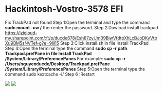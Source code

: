 # Hackintosh-Vostro-3578 EFI
Fix TrackPad not found 
Step 1:Open the terminal and type the command **sudo mount -uw /** then enter the password.
Step 2:Dowload install trackpad https://izicloud-my.sharepoint.com/:f:/p/ducde678/Esh87zyUm39BjwVfdtpXhLcBJoDKyVtbXu9BM5sNVTef-g?e=9lil15
Step 3:Click install.sh in file Install TrackPad
Step 4:Open the terminal type the command **sudo cp -r path Trackpad.prefPane in file Install TrackPad   /System/Library/PreferencePanes**
For example: **sudo cp -r /Users/nguyenducde/Desktop/Trackpad.prefPane /System/Library/PreferencePanes**
Step 5:Open the terminal type the command sudo kextcache -i/
Step 6 :Restart 

<img src="https://i.imgur.com/me24p6k.png"> 
<img src="https://i.imgur.com/id4JsRJ.png">

